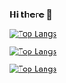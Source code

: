 ### Hi there 👋


[![Top Langs](https://github-readme-stats.vercel.app/api/top-langs/?username=2l3)](https://github.com/2l3/github-readme-stats)

[![Top Langs](https://github-readme-stats.vercel.app/api/top-langs/?username=2l3&hide=javascript,html)](https://github.com/2l3/github-readme-stats)

[![Top Langs](https://github-readme-stats.vercel.app/api/top-langs/?username=2l3&layout=compact)](https://github.com/2l3/github-readme-stats)



